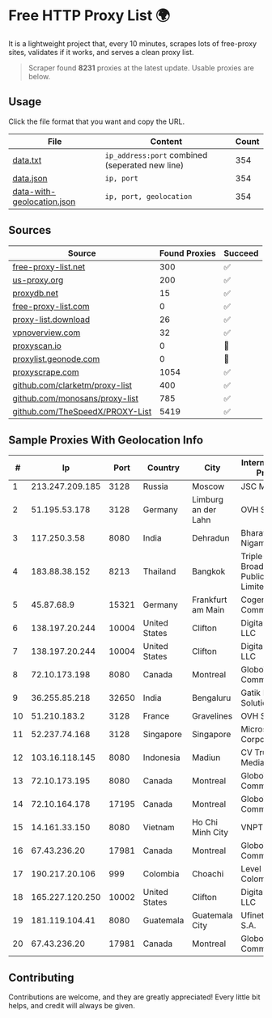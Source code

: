 
# Free HTTP Proxy List 🌍

It is a lightweight project that, every 10 minutes, scrapes lots of free-proxy sites, validates if it works, and serves a clean proxy list.


> Scraper found **8231** proxies at the latest update. Usable proxies are below.

## Usage

Click the file format that you want and copy the URL.


|File|Content|Count|
|----|-------|-----|
|[data.txt](https://raw.githubusercontent.com/themiralay/Proxy-List-World/master/data.txt)|`ip_address:port` combined (seperated new line)|354|
|[data.json](https://raw.githubusercontent.com/themiralay/Proxy-List-World/master/data.json)|`ip, port`|354|
|[data-with-geolocation.json](https://raw.githubusercontent.com/themiralay/Proxy-List-World/master/data-with-geolocation.json)|`ip, port, geolocation`|354|

## Sources

|Source|Found Proxies|Succeed|
|------|-------------|-------|
|[free-proxy-list.net](https://free-proxy-list.net)|300|✅|
|[us-proxy.org](https://www.us-proxy.org)|200|✅|
|[proxydb.net](http://proxydb.net)|15|✅|
|[free-proxy-list.com](https://free-proxy-list.com/?page=&port=&type%5B%5D=http&type%5B%5D=https&up_time=0&search=Search)|0|✅|
|[proxy-list.download](https://www.proxy-list.download/HTTP)|26|✅|
|[vpnoverview.com](https://vpnoverview.com/privacy/anonymous-browsing/free-proxy-servers)|32|✅|
|[proxyscan.io](https://www.proxyscan.io)|0|🚫|
|[proxylist.geonode.com](https://proxylist.geonode.com/api/proxy-list?limit=300&page=1&sort_by=lastChecked&sort_type=desc&protocols=http,https)|0|🚫|
|[proxyscrape.com](https://api.proxyscrape.com/v2/?request=displayproxies&protocol=http&timeout=10000&country=all&ssl=all&anonymity=all)|1054|✅|
|[github.com/clarketm/proxy-list](https://raw.githubusercontent.com/clarketm/proxy-list/master/proxy-list-raw.txt)|400|✅|
|[github.com/monosans/proxy-list](https://raw.githubusercontent.com/monosans/proxy-list/main/proxies/http.txt)|785|✅|
|[github.com/TheSpeedX/PROXY-List](https://raw.githubusercontent.com/TheSpeedX/PROXY-List/master/http.txt)|5419|✅|


## Sample Proxies With Geolocation Info

|#|Ip|Port|Country|City|Internet Service Provider|
|-|--|----|-------|----|-------------------------|
|1|213.247.209.185|3128|Russia|Moscow|JSC Macomnet|
|2|51.195.53.178|3128|Germany|Limburg an der Lahn|OVH SAS|
|3|117.250.3.58|8080|India|Dehradun|Bharat Sanchar Nigam Ltd|
|4|183.88.38.152|8213|Thailand|Bangkok|Triple T Broadband Public Company Limited|
|5|45.87.68.9|15321|Germany|Frankfurt am Main|Cogent Communications|
|6|138.197.20.244|10004|United States|Clifton|DigitalOcean, LLC|
|7|138.197.20.244|10004|United States|Clifton|DigitalOcean, LLC|
|8|72.10.173.198|8080|Canada|Montreal|GloboTech Communications|
|9|36.255.85.218|32650|India|Bengaluru|Gatik Business Solutions|
|10|51.210.183.2|3128|France|Gravelines|OVH SAS|
|11|52.237.74.168|3128|Singapore|Singapore|Microsoft Corporation|
|12|103.16.118.145|8080|Indonesia|Madiun|CV Trustnet Media|
|13|72.10.173.195|8080|Canada|Montreal|GloboTech Communications|
|14|72.10.164.178|17195|Canada|Montreal|GloboTech Communications|
|15|14.161.33.150|8080|Vietnam|Ho Chi Minh City|VNPT|
|16|67.43.236.20|17981|Canada|Montreal|GloboTech Communications|
|17|190.217.20.106|999|Colombia|Choachi|Level 3 Colombia S.A|
|18|165.227.120.250|10002|United States|Clifton|DigitalOcean, LLC|
|19|181.119.104.41|8080|Guatemala|Guatemala City|Ufinet Panama S.A.|
|20|67.43.236.20|17981|Canada|Montreal|GloboTech Communications|



## Contributing

Contributions are welcome, and they are greatly appreciated! Every
little bit helps, and credit will always be given.

